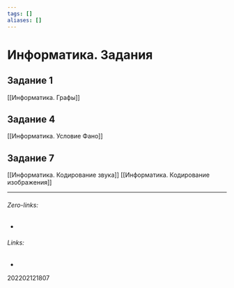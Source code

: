 ```yaml
---
tags: []
aliases: []
---
```

# Информатика. Задания

## Задание 1
[[Информатика. Графы]]

## Задание 4
[[Информатика. Условие Фано]]

## Задание 7
[[Информатика. Кодирование звука]]
[[Информатика. Кодирование изображения]]



___
###### Zero-links:
-
###### Links:
-

202202121807